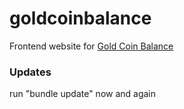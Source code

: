 # goldcoinbalance


Frontend website for <a href="https://goldcoinbalance.com">Gold Coin Balance</a>

### Updates

   run "bundle update" now and again
